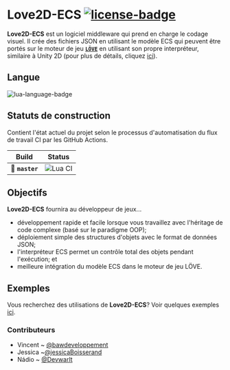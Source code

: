 # Love2D-ECS [![license-badge]][license]
**Love2D-ECS** est un logiciel middleware qui prend en charge le codage visuel. Il crée des fichiers JSON en utilisant le modèle ECS qui peuvent être portés sur le moteur de jeu [**`LÖVE`**][ref-1] en utilisant son propre interpréteur, similaire à Unity 2D (pour plus de détails, cliquez [ici][ref-2]).

## Langue
![lua-language-badge]

## Statuts de construction
Contient l'état actuel du projet selon le processus d'automatisation du flux de travail CI par les GitHub Actions.

| Build                        | Status                                                                                 |
| ---------------------------- | -------------------------------------------------------------------------------------- |
| :rocket: **`master`**        | ![Lua CI](https://github.com/bawdeveloppement/love2d-ecs/workflows/Lua%20CI/badge.svg) |

## Objectifs
**Love2D-ECS** fournira au développeur de jeux...
- développement rapide et facile lorsque vous travaillez avec l'héritage de code complexe (basé sur le paradigme OOP);
- déploiement simple des structures d'objets avec le format de données JSON;
- l'interpréteur ECS permet un contrôle total des objets pendant l'exécution; et
- meilleure intégration du modèle ECS dans le moteur de jeu LÖVE.

## Exemples
Vous recherchez des utilisations de **Love2D-ECS**? Voir quelques exemples [ici][ref-3].

### Contributeurs
- Vincent ~ [@bawdeveloppement][vincent-ref]
- Jessica ~[@jessicaBoisserand][jessica-ref]
- Nádio ~ [@Devwarlt][nadio-ref]

[ref-1]: https://love2d.org/
[ref-2]: https://learn.unity.com/tutorial/entity-component-system
[ref-3]: /docs/basic-examples.md

[vincent-ref]: https://github.com/bawdeveloppement
[jessica-ref]: https://github.com/jessicaBoisserand
[nadio-ref]: https://github.com/Devwarlt

[lua-language-badge]: https://img.shields.io/badge/Lua-5.4%2B-blue?logo=lua&style=plastic

[license-badge]: https://img.shields.io/badge/MIT-gray?style=plastic
[license]: /LICENSE
